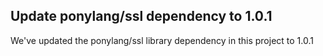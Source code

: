 ## Update ponylang/ssl dependency to 1.0.1

We've updated the ponylang/ssl library dependency in this project to 1.0.1
